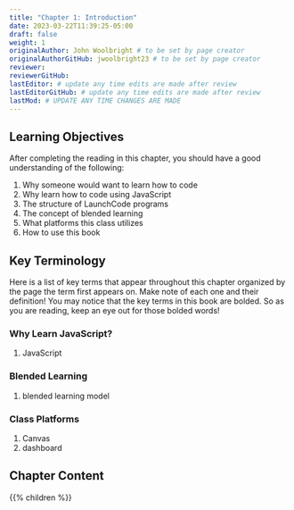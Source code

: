 ```yaml
---
title: "Chapter 1: Introduction"
date: 2023-03-22T11:39:25-05:00
draft: false
weight: 1
originalAuthor: John Woolbright # to be set by page creator
originalAuthorGitHub: jwoolbright23 # to be set by page creator
reviewer: 
reviewerGitHub: 
lastEditor: # update any time edits are made after review
lastEditorGitHub: # update any time edits are made after review
lastMod: # UPDATE ANY TIME CHANGES ARE MADE
---
```


## Learning Objectives
After completing the reading in this chapter, you should have a good understanding of the following:
1. Why someone would want to learn how to code
1. Why learn how to code using JavaScript
1. The structure of LaunchCode programs
1. The concept of blended learning
1. What platforms this class utilizes
1. How to use this book

## Key Terminology

Here is a list of key terms that appear throughout this chapter organized by the page the term first appears on. Make note of each one and their definition! You may notice that the key terms in this book are bolded. So as you are reading, keep an eye out for those bolded words!

### Why Learn JavaScript?

1. JavaScript

### Blended Learning 

1. blended learning model

### Class Platforms 

1. Canvas
1. dashboard

## Chapter Content

{{% children %}}
